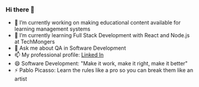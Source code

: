 ### Hi there 👋

<!--
**mimulders/mimulders** is a ✨ _special_ ✨ repository because its `README.md` (this file) appears on your GitHub profile.

Here are some ideas to get you started:

- 🔭 I’m currently working on ...
- 🌱 I’m currently learning Full Stack Development with React and Node.js at TechMongers
- 👯 I’m looking to collaborate on ...
- 🤔 I’m looking for help with ...
- 💬 Ask me about QA in Software Development
- 📫 My professional profile: [Linked In](https://www.linkedin.com/in/mmulders/)
- 😄 Software Development: "Make it work, make it right, make it better" 
- ⚡ Pablo Picasso: Learn the rules like a pro so you can break them like an artist
-->
- 🔭 I’m currently working on making educational content available for learning management systems
- 🌱 I’m currently learning Full Stack Development with React and Node.js at TechMongers
- 💬 Ask me about QA in Software Development
- 📫 My professional profile: [Linked In](https://www.linkedin.com/in/mmulders/)
- 😄 Software Development: "Make it work, make it right, make it better" 
- ⚡ Pablo Picasso: Learn the rules like a pro so you can break them like an artist
